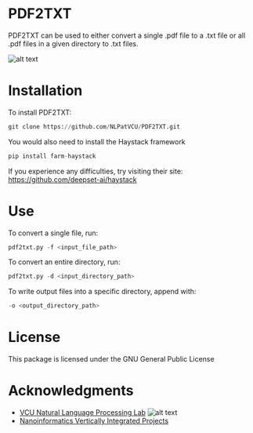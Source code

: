# PDF2TXT

PDF2TXT can be used to either convert a single .pdf file to a .txt file or all .pdf files in a given directory to .txt files.

![alt text](https://nlp.cs.vcu.edu/images/Edit_NanomedicineDatabase.png "Nanoinformatics")

Installation
============
To install PDF2TXT:
```python
git clone https://github.com/NLPatVCU/PDF2TXT.git
```
You would also need to install the Haystack framework
```python
pip install farm-haystack
```
If you experience any difficulties, try visiting their site: https://github.com/deepset-ai/haystack

Use
===
To convert a single file, run:
```python
pdf2txt.py -f <input_file_path>
```

To convert an entire directory, run:
```python
pdf2txt.py -d <input_directory_path>
```
To write output files into a specific directory, append with:
```python
-o <output_directory_path>
```
License
=======
This package is licensed under the GNU General Public License

Acknowledgments
===============
- [VCU Natural Language Processing Lab](https://nlp.cs.vcu.edu/)     ![alt text](https://nlp.cs.vcu.edu/images/vcu_head_logo "VCU")
- [Nanoinformatics Vertically Integrated Projects](https://rampages.us/nanoinformatics/)
